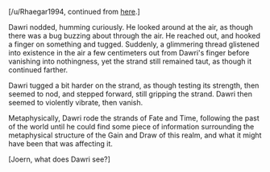 [/u/Rhaegar1994, continued from [here](https://www.reddit.com/r/GodhoodWB/comments/fpv868/endless_pantheon_turn_2/flrpri7/?context=3).]

Dawri nodded, humming curiously. He looked around at the air, as though there was a bug buzzing about through the air. He reached out, and hooked a finger on something and tugged. Suddenly, a glimmering thread glistened into existence in the air a few centimeters out from Dawri's finger before vanishing into nothingness, yet the strand still remained taut, as though it continued farther.

Dawri tugged a bit harder on the strand, as though testing its strength, then seemed to nod, and stepped forward, still gripping the strand. Dawri then seemed to violently vibrate, then vanish.

Metaphysically, Dawri rode the strands of Fate and Time, following the past of the world until he could find some piece of information surrounding the metaphysical structure of the Gain and Draw of this realm, and what it might have been that was affecting it.

[Joern, what does Dawri see?]